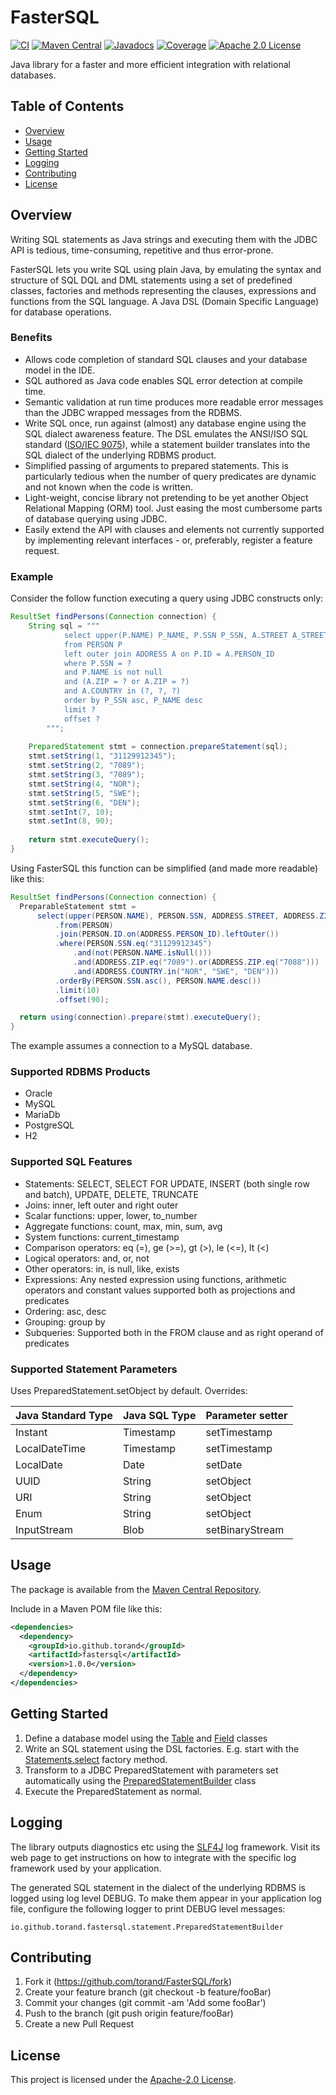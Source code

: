 FasterSQL
=========

[![CI](https://github.com/torand/FasterSQL/actions/workflows/continuous-integration.yml/badge.svg)](https://github.com/torand/FasterSQL/actions/workflows/continuous-integration.yml)
[![Maven Central](https://img.shields.io/maven-central/v/io.github.torand/fastersql.svg?label=maven%20central)](https://central.sonatype.com/artifact/io.github.torand/fastersql)
[![Javadocs](https://javadoc.io/badge2/io.github.torand/fastersql/javadoc.svg)](https://javadoc.io/doc/io.github.torand/fastersql)
[![Coverage](https://coveralls.io/repos/github/torand/FasterSQL/badge.svg?branch=main)](https://coveralls.io/github/torand/FasterSQL?branch=main)
[![Apache 2.0 License](https://img.shields.io/badge/license-Apache%202.0-orange)](LICENSE)

Java library for a faster and more efficient integration with relational databases.

## Table of Contents

- [Overview](#overview)
- [Usage](#usage)
- [Getting Started](#getting_started)
- [Logging](#logging)
- [Contributing](#contributing)
- [License](#license)

## Overview

Writing SQL statements as Java strings and executing them with the JDBC API is tedious, time-consuming, repetitive and
thus error-prone.

FasterSQL lets you write SQL using plain Java, by emulating the syntax and structure of SQL DQL and DML statements
using a set of predefined classes, factories and methods representing the clauses, expressions and functions
from the SQL language. A Java DSL (Domain Specific Language) for database operations.

### Benefits

* Allows code completion of standard SQL clauses and your database model in the IDE.
* SQL authored as Java code enables SQL error detection at compile time.
* Semantic validation at run time produces more readable error messages than the JDBC wrapped messages from the RDBMS.
* Write SQL once, run against (almost) any database engine using the SQL dialect awareness feature. The DSL emulates
  the ANSI/ISO SQL standard ([ISO/IEC 9075](https://www.iso.org/standard/76583.html)), while a statement builder translates into the SQL dialect of the underlying RDBMS product.
* Simplified passing of arguments to prepared statements. This is particularly tedious when the number of query predicates
  are dynamic and not known when the code is written.
* Light-weight, concise library not pretending to be yet another Object Relational Mapping (ORM) tool. Just easing the
  most cumbersome parts of database querying using JDBC.
* Easily extend the API with clauses and elements not currently supported by implementing relevant interfaces - or,
  preferably, register a feature request.

### Example

Consider the follow function executing a query using JDBC constructs only:

```java
ResultSet findPersons(Connection connection) {
    String sql = """
            select upper(P.NAME) P_NAME, P.SSN P_SSN, A.STREET A_STREET, A.ZIP A_ZIP, null A_COUNTRY 
            from PERSON P 
            left outer join ADDRESS A on P.ID = A.PERSON_ID 
            where P.SSN = ? 
            and P.NAME is not null 
            and (A.ZIP = ? or A.ZIP = ?) 
            and A.COUNTRY in (?, ?, ?) 
            order by P_SSN asc, P_NAME desc 
            limit ? 
            offset ?        
        """;
    
    PreparedStatement stmt = connection.prepareStatement(sql);
    stmt.setString(1, "31129912345");
    stmt.setString(2, "7089");
    stmt.setString(3, "7089");
    stmt.setString(4, "NOR");
    stmt.setString(5, "SWE");
    stmt.setString(6, "DEN");
    stmt.setInt(7, 10);
    stmt.setInt(8, 90);
    
    return stmt.executeQuery();
}
```

Using FasterSQL this function can be simplified (and made more readable) like this:

```java
ResultSet findPersons(Connection connection) {
  PreparableStatement stmt =
      select(upper(PERSON.NAME), PERSON.SSN, ADDRESS.STREET, ADDRESS.ZIP, nullValue().forField(ADDRESS.COUNTRY))
          .from(PERSON)
          .join(PERSON.ID.on(ADDRESS.PERSON_ID).leftOuter())
          .where(PERSON.SSN.eq("31129912345")
              .and(not(PERSON.NAME.isNull()))
              .and(ADDRESS.ZIP.eq("7089").or(ADDRESS.ZIP.eq("7088")))
              .and(ADDRESS.COUNTRY.in("NOR", "SWE", "DEN")))
          .orderBy(PERSON.SSN.asc(), PERSON.NAME.desc())
          .limit(10)
          .offset(90);

  return using(connection).prepare(stmt).executeQuery();
}
```

The example assumes a connection to a MySQL database.

### Supported RDBMS Products

* Oracle
* MySQL
* MariaDb
* PostgreSQL
* H2

### Supported SQL Features

* Statements: SELECT, SELECT FOR UPDATE, INSERT (both single row and batch), UPDATE, DELETE, TRUNCATE
* Joins: inner, left outer and right outer
* Scalar functions: upper, lower, to_number
* Aggregate functions: count, max, min, sum, avg
* System functions: current_timestamp
* Comparison operators: eq (=), ge (>=), gt (>), le (<=), lt (<)
* Logical operators: and, or, not
* Other operators: in, is null, like, exists
* Expressions: Any nested expression using functions, arithmetic operators and constant values supported both as projections and predicates
* Ordering: asc, desc
* Grouping: group by
* Subqueries: Supported both in the FROM clause and as right operand of predicates

### Supported Statement Parameters

Uses PreparedStatement.setObject by default. Overrides:

| Java Standard Type | Java SQL Type | Parameter setter |
|--------------------|---------------|------------------|
| Instant            | Timestamp     | setTimestamp     |
| LocalDateTime      | Timestamp     | setTimestamp     |
| LocalDate          | Date          | setDate          |
| UUID               | String        | setObject        |
| URI                | String        | setObject        |
| Enum               | String        | setObject        |
| InputStream        | Blob          | setBinaryStream  |

## Usage

The package is available from the [Maven Central Repository](https://central.sonatype.com/artifact/io.github.torand/fastersql).

Include in a Maven POM file like this:

```xml
<dependencies>
  <dependency>
    <groupId>io.github.torand</groupId>
    <artifactId>fastersql</artifactId>
    <version>1.0.0</version>
  </dependency>
</dependencies>
```

## Getting Started

1. Define a database model using the [Table](https://github.com/torand/FasterSQL/blob/main/src/main/java/io/github/torand/fastersql/Table.java) and [Field](https://github.com/torand/FasterSQL/blob/main/src/main/java/io/github/torand/fastersql/Field.java) classes
2. Write an SQL statement using the DSL factories. E.g. start with the [Statements.select](https://github.com/torand/FasterSQL/blob/main/src/main/java/io/github/torand/fastersql/statement/Statements.java#L32) factory method.
3. Transform to a JDBC PreparedStatement with parameters set automatically using the [PreparedStatementBuilder](https://github.com/torand/FasterSQL/blob/main/src/main/java/io/github/torand/fastersql/statement/PreparedStatementBuilder.java) class
4. Execute the PreparedStatement as normal.

## Logging

The library outputs diagnostics etc using the [SLF4J](https://www.slf4j.org/) log framework. Visit its web page to
get instructions on how to integrate with the specific log framework used by your application.

The generated SQL statement in the dialect of the underlying RDBMS is logged using log level DEBUG. To make them appear
in your application log file, configure the following logger to print DEBUG level messages:

```
io.github.torand.fastersql.statement.PreparedStatementBuilder
```

## Contributing

1. Fork it (https://github.com/torand/FasterSQL/fork)
2. Create your feature branch (git checkout -b feature/fooBar)
3. Commit your changes (git commit -am 'Add some fooBar')
4. Push to the branch (git push origin feature/fooBar)
5. Create a new Pull Request

## License

This project is licensed under the [Apache-2.0 License](LICENSE).
